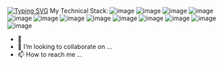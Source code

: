  [![Typing SVG](https://readme-typing-svg.demolab.com?font=Fira+Code&pause=1000&width=435&lines=Hello+there+!;This+is+Siddhesh+%F0%9F%91%8B%F0%9F%8F%BB;+Java+Full+Stack+Devloper+%E2%9A%A1;Techinal+geek+by+Interest)](https://git.io/typing-svg)
 My Technical Stack:
![image](https://github.com/user-attachments/assets/13e8ffb5-d1dc-45c3-b3df-63da5345268f) ![image](https://github.com/user-attachments/assets/caefb90b-5421-4a06-a5cc-91de077cb5fb) ![image](https://github.com/user-attachments/assets/c9309aed-d683-47cf-aaa6-ec39b72b7640) ![image](https://github.com/user-attachments/assets/675738eb-3c73-47e7-8214-b62af2220dad) ![image](https://github.com/user-attachments/assets/a251fa54-cd89-477d-addb-5d8eb5137d5a) ![image](https://github.com/user-attachments/assets/faba9560-58da-4f50-80d8-1310d6f4cc2d) ![image](https://github.com/user-attachments/assets/63c9859e-a9b5-4451-91d0-f4aeca0e5833) ![image](https://github.com/user-attachments/assets/f92023ee-fafb-4bf5-b4b9-c1c5acbeaece) ![image](https://github.com/user-attachments/assets/b0039cd4-cd0c-424d-b0b8-998397021044) ![image](https://github.com/user-attachments/assets/8275e762-8789-4c18-800a-858011b548f9) ![image](https://github.com/user-attachments/assets/93e3bd0a-8999-4db7-a748-df7925a58794) ![image](https://github.com/user-attachments/assets/4820fb15-af49-43a5-b3dd-437f1fb35a3e) ![image](https://github.com/user-attachments/assets/4552238c-9d06-4590-a846-4547251ea59e)














- 🌱 
- 💞️ I’m looking to collaborate on ...
- 📫 How to reach me ...

<!---
siddheshkhade/siddheshkhade is a ✨ special ✨ repository because its `README.md` (this file) appears on your GitHub profile.
You can click the Preview link to take a look at your changes.
--->
